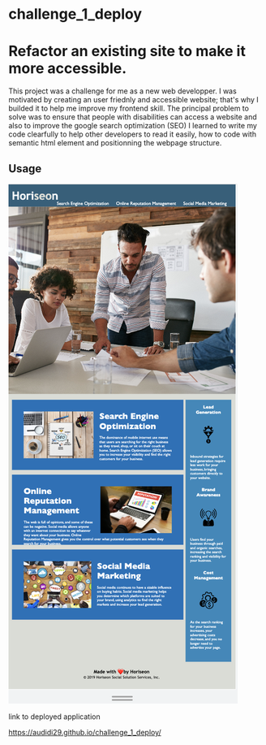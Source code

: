 # challenge_1_deploy

# Refactor an existing site to make it more accessible.

This project was a challenge for me as a new web developper. 
  I was motivated by creating an user friednly and accessible website; that's why I builded it to help me improve my frontend skill. 
  The principal problem to solve was to ensure that people with disabilities can access a website and also to improve the google search optimization (SEO)
 I learned to write my code clearfully to help other developers to read it easily, how to code with semantic html element and positionning the webpage structure.

## Usage

![Alt Text](assets/Screenshot.png)



link to deployed application

https://audidi29.github.io/challenge_1_deploy/
